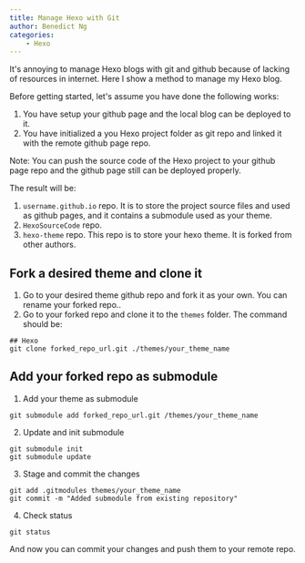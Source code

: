 ```yaml
---
title: Manage Hexo with Git
author: Benedict Ng
categories:
    - Hexo
---
```

It's annoying to manage Hexo blogs with git and github because of lacking of resources in internet. Here I show a method to manage my Hexo blog.

Before getting started, let's assume you have done the following works:

1. You have setup your github page and the local blog can be deployed to it.
2. You have initialized a you Hexo project folder as git repo and linked it with the remote github page repo.

Note: You can push the source code of the Hexo project to your github page repo and the github page still can be deployed properly.

The result will be:

1. `username.github.io` repo. It is to store the project source files and used as github pages, and it contains a submodule used as your theme.
2. `HexoSourceCode` repo.
3. `hexo-theme` repo. This repo is to store your hexo theme. It is forked from other authors.

## Fork a desired theme and clone it

1. Go to your desired theme github repo and fork it as your own. You can rename your forked repo..
2. Go to your forked repo and clone it to the `themes` folder. The command should be:

```shell
## Hexo
git clone forked_repo_url.git ./themes/your_theme_name
```

## Add your forked repo as submodule

1. Add your theme as submodule

```shell
git submodule add forked_repo_url.git /themes/your_theme_name
```

2. Update and init submodule

```shell
git submodule init
git submodule update
```

3. Stage and commit the changes

```shell
git add .gitmodules themes/your_theme_name
git commit -m "Added submodule from existing repository"
```

4. Check status

```shell
git status
```

And now you can commit your changes and push them to your remote repo.
